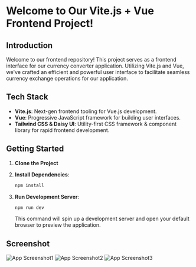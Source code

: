 # Welcome to Our Vite.js + Vue Frontend Project!

## Introduction

Welcome to our frontend repository! This project serves as a frontend interface for our currency converter application. Utilizing Vite.js and Vue, we've crafted an efficient and powerful user interface to facilitate seamless currency exchange operations for our application.

## Tech Stack

- **Vite.js**: Next-gen frontend tooling for Vue.js development.
- **Vue**: Progressive JavaScript framework for building user interfaces.
- **Tailwind CSS & Daisy UI**: Utility-first CSS framework & component library for rapid frontend development.

## Getting Started

1. **Clone the Project**

2. **Install Dependencies**:

   ```bash
   npm install
   ```

3. **Run Development Server**:

   ```bash
   npm run dev
   ```

   This command will spin up a development server and open your default browser to preview the application.

## Screenshot

![App Screenshot1](https://imgur.com/a/RdaOXKU)
![App Screenshot2](https://imgur.com/a/52NzpUH)
![App Screenshot3](https://imgur.com/a/mW3PIgX)
